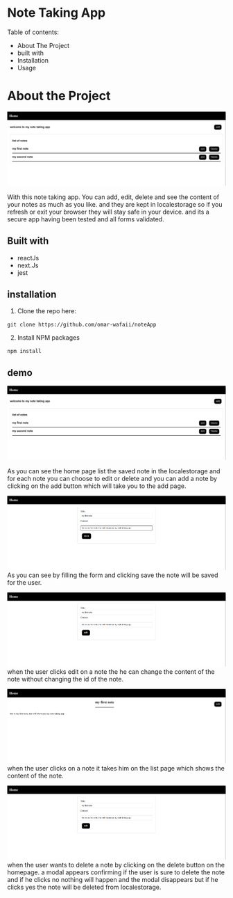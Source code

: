 #                               Note Taking App



Table of contents:
- About The Project
- built with
- Installation
- Usage

# About the Project
![ app first look ](https://raw.githubusercontent.com/omar-wafaii/noteApp/main/public/assets/images/img-2.png )

 With this note taking app. You can add, edit, delete and see the content of your notes as much as you like. and they are kept in localestorage so if you refresh or exit your browser they will stay safe in your device. and its a secure app having been tested and all forms validated.

 ## Built with
 - reactJs
 - next.Js
 - jest
 
 ## installation
 1. Clone the repo here:
 ```
 git clone https://github.com/omar-wafaii/noteApp
 ```
 2. Install NPM packages
 ```
 npm install
 ```

 ## demo
 ![demo of the home page](/public/assets/images/img-2.png)

 As you can see the home page list the saved note in the localestorage and for each note you can choose to edit or delete and you can add a note by clicking on the add button which will take you to the add page.

 ![this is a demo for adding a note](/public/assets/images/img-1.png) 
  As you can see by filling the form and clicking save the note will be saved for the user.

  ![this is a demo for editing a note ](/public/assets/images/img-4.png) 
  when the user clicks edit on a note the he can change the content of the note without changing the id of the note.

  ![this is a demo for when you click on a note to see the content](/public/assets/images/img-5.png)
  when the user clicks on a note it takes him on the list page which shows the content of the note.

  ![this is a demo for when the user deletes a note](/public/assets/images/img-4.png) 
  when the user wants to delete a note by clicking on the delete button on the homepage. a modal appears confirming if the user is sure to delete the note and if he clicks no nothing will happen and the modal disappears but if he clicks yes the note will be deleted from localestorage.
